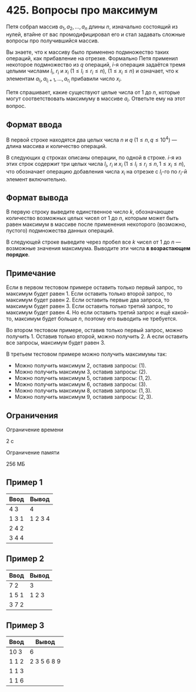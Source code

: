 # 425. Вопросы про максимум

Петя собрал массив $a_1, a_2, \ldots, a_n$ длины $n$, изначально состоящий из нулей, втайне от вас промодифицировал его и стал задавать сложные вопросы про получившийся массив.

Вы знаете, что к массиву было применено подмножество таких операций, как прибавление на отрезке. Формально Петя применил некоторое подмножество из $q$ операций, $i$-я операция задаётся тремя целыми числами $l_i$, $r_i$ и $x_i$ $(1 \leq l_i \leq r_i \leq n)$, $(1 \leq x_i \leq n)$ и означает, что к элементам $a_{l_i}, a_{l_i + 1}, \ldots, a_{r_i}$ прибавили число $x_i$.

Петя спрашивает, какие существуют целые числа от $1$ до $n$, которые могут соответствовать максимуму в массиве $a_i$. Ответьте ему на этот вопрос.

## Формат ввода

В первой строке находятся два целых числа $n$ и $q$ $(1 \leq n, q \leq 10^{4})$ — длина массива и количество операций.

В следующих $q$ строках описаны операции, по одной в строке. $i$-я из этих строк содержит три целых числа $l_i$, $r_i$ и $x_i$ $(1 \leq l_i \leq r_i \leq n, 1 \leq x_i \leq n)$, что обозначает операцию добавления числа $x_i$ на отрезке с $l_i$-го по $r_i$-й элемент включительно.

## Формат вывода

В первую строку выведите единственное число $k$, обозначающее количество возможных целых чисел от $1$ до $n$, которым может быть равен максимум в массиве после применения некоторого (возможно, пустого) подмножества данных операций.

В следующей строке выведите через пробел все $k$ чисел от $1$ до $n$ — возможные значения максимума. Выводите эти числа **в возрастающем порядке**.

## Примечание

Если в первом тестовом примере оставить только первый запрос, то максимум будет равен $1$. Если оставить только второй запрос, то максимум будет равен $2$. Если оставить первые два запроса, то максимум будет равен $3$. Если оставить только третий запрос, то максимум будет равен $4$. Но если оставить третий запрос и ещё какой-то, максимум будет больше $n$, поэтому его выводить не требуется.

Во втором тестовом примере, оставив только первый запрос, можно получить $1$. Оставив только второй, можно получить $2$. А если оставить все запросы, максимум будет равен $3$.

В третьем тестовом примере можно получить максимумы так:

- Можно получить максимум $2$, оставив запросы: $(1)$.
- Можно получить максимум $3$, оставив запросы: $(2)$.
- Можно получить максимум $5$, оставив запросы: $(1, 2)$.
- Можно получить максимум $6$, оставив запросы: $(3)$.
- Можно получить максимум $8$, оставив запросы: $(1, 3)$.
- Можно получить максимум $9$, оставив запросы: $(2, 3)$.

## Ограничения

Ограничение времени

2 с

Ограничение памяти

256 МБ

## Пример 1

Ввод  | Вывод
------|--------
4 3   | 4
1 3 1 | 1 2 3 4
2 4 2 |
3 4 4 |

## Пример 2

Ввод  | Вывод
------|------
7 2   | 3
1 5 1 | 1 2 3
3 7 2 |

## Пример 3

Ввод  | Вывод
------|------------
10 3  | 6
1 1 2 | 2 3 5 6 8 9
1 1 3 |
1 1 6 |
